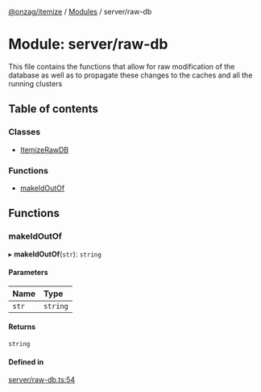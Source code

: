 [@onzag/itemize](../README.md) / [Modules](../modules.md) / server/raw-db

# Module: server/raw-db

This file contains the functions that allow for raw modification of the database
as well as to propagate these changes to the caches and all the running
clusters

## Table of contents

### Classes

- [ItemizeRawDB](../classes/server_raw_db.ItemizeRawDB.md)

### Functions

- [makeIdOutOf](server_raw_db.md#makeidoutof)

## Functions

### makeIdOutOf

▸ **makeIdOutOf**(`str`): `string`

#### Parameters

| Name | Type |
| :------ | :------ |
| `str` | `string` |

#### Returns

`string`

#### Defined in

[server/raw-db.ts:54](https://github.com/onzag/itemize/blob/73e0c39e/server/raw-db.ts#L54)
